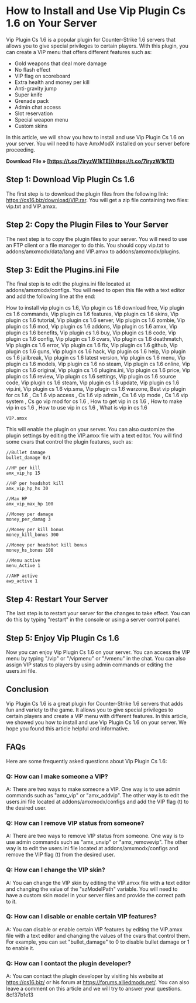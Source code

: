 
 
# How to Install and Use Vip Plugin Cs 1.6 on Your Server
 
Vip Plugin Cs 1.6 is a popular plugin for Counter-Strike 1.6 servers that allows you to give special privileges to certain players. With this plugin, you can create a VIP menu that offers different features such as:
 
- Gold weapons that deal more damage
- No flash effect
- VIP flag on scoreboard
- Extra health and money per kill
- Anti-gravity jump
- Super knife
- Grenade pack
- Admin chat access
- Slot reservation
- Special weapon menu
- Custom skins

In this article, we will show you how to install and use Vip Plugin Cs 1.6 on your server. You will need to have AmxModX installed on your server before proceeding.
 
**Download File » [https://t.co/7iryzW1kTE](https://t.co/7iryzW1kTE)**


  
## Step 1: Download Vip Plugin Cs 1.6
 
The first step is to download the plugin files from the following link: https://cs16.biz/download/VIP.rar. You will get a zip file containing two files: vip.txt and VIP.amxx.
  
## Step 2: Copy the Plugin Files to Your Server
 
The next step is to copy the plugin files to your server. You will need to use an FTP client or a file manager to do this. You should copy vip.txt to addons/amxmodx/data/lang and VIP.amxx to addons/amxmodx/plugins.
  
## Step 3: Edit the Plugins.ini File
 
The final step is to edit the plugins.ini file located at addons/amxmodx/configs. You will need to open this file with a text editor and add the following line at the end:
 
How to install vip plugin cs 1.6,  Vip plugin cs 1.6 download free,  Vip plugin cs 1.6 commands,  Vip plugin cs 1.6 features,  Vip plugin cs 1.6 skins,  Vip plugin cs 1.6 tutorial,  Vip plugin cs 1.6 server,  Vip plugin cs 1.6 zombie,  Vip plugin cs 1.6 mod,  Vip plugin cs 1.6 addons,  Vip plugin cs 1.6 amxx,  Vip plugin cs 1.6 benefits,  Vip plugin cs 1.6 buy,  Vip plugin cs 1.6 code,  Vip plugin cs 1.6 config,  Vip plugin cs 1.6 cvars,  Vip plugin cs 1.6 deathmatch,  Vip plugin cs 1.6 error,  Vip plugin cs 1.6 fix,  Vip plugin cs 1.6 github,  Vip plugin cs 1.6 guns,  Vip plugin cs 1.6 hack,  Vip plugin cs 1.6 help,  Vip plugin cs 1.6 jailbreak,  Vip plugin cs 1.6 latest version,  Vip plugin cs 1.6 menu,  Vip plugin cs 1.6 models,  Vip plugin cs 1.6 no steam,  Vip plugin cs 1.6 online,  Vip plugin cs 1.6 original,  Vip plugin cs 1.6 plugins.ini,  Vip plugin cs 1.6 price,  Vip plugin cs 1.6 review,  Vip plugin cs 1.6 settings,  Vip plugin cs 1.6 source code,  Vip plugin cs 1.6 steam,  Vip plugin cs 1.6 update,  Vip plugin cs 1.6 vip.ini,  Vip plugin cs 1.6 vip.sma,  Vip plugin cs 1.6 warzone,  Best vip plugin for cs 1.6 ,  Cs 1.6 vip access ,  Cs 1.6 vip admin ,  Cs 1.6 vip mode ,  Cs 1.6 vip system ,  Cs go vip mod for cs 1.6 ,  How to get vip in cs 1.6 ,  How to make vip in cs 1.6 ,  How to use vip in cs 1.6 ,  What is vip in cs 1.6

    VIP.amxx

This will enable the plugin on your server. You can also customize the plugin settings by editing the VIP.amxx file with a text editor. You will find some cvars that control the plugin features, such as:

    //Bullet damage
    bullet_damage 0/1
    
    //HP per kill
    amx_vip_hp 15
    
    //HP per headshot kill
    amx_vip_hp_hs 30
    
    //Max HP
    amx_vip_max_hp 100
    
    //Money per damage
    money_per_damag 3
    
    //Money per kill bonus
    money_kill_bonus 300
    
    //Money per headshot kill bonus
    money_hs_bonus 100
    
    //Menu active
    menu_Active 1
    
    //AWP active
    awp_active 1

## Step 4: Restart Your Server
 
The last step is to restart your server for the changes to take effect. You can do this by typing "restart" in the console or using a server control panel.
  
## Step 5: Enjoy Vip Plugin Cs 1.6
 
Now you can enjoy Vip Plugin Cs 1.6 on your server. You can access the VIP menu by typing "/vip" or "/vipmenu" or "/vmenu" in the chat. You can also assign VIP status to players by using admin commands or editing the users.ini file.
  
## Conclusion
 
Vip Plugin Cs 1.6 is a great plugin for Counter-Strike 1.6 servers that adds fun and variety to the game. It allows you to give special privileges to certain players and create a VIP menu with different features. In this article, we showed you how to install and use Vip Plugin Cs 1.6 on your server. We hope you found this article helpful and informative.
  
## FAQs
 
Here are some frequently asked questions about Vip Plugin Cs 1.6:
  
### Q: How can I make someone a VIP?
 
A: There are two ways to make someone a VIP. One way is to use admin commands such as "amx\_vip" or "amx\_addvip". The other way is to edit the users.ini file located at addons/amxmodx/configs and add the VIP flag (t) to the desired user.
  
### Q: How can I remove VIP status from someone?
 
A: There are two ways to remove VIP status from someone. One way is to use admin commands such as "amx\_unvip" or "amx\_removevip". The other way is to edit the users.ini file located at addons/amxmodx/configs and remove the VIP flag (t) from the desired user.
  
### Q: How can I change the VIP skin?
 
A: You can change the VIP skin by editing the VIP.amxx file with a text editor and changing the value of the "szModelPath" variable. You will need to have a custom skin model in your server files and provide the correct path to it.
  
### Q: How can I disable or enable certain VIP features?
 
A: You can disable or enable certain VIP features by editing the VIP.amxx file with a text editor and changing the values of the cvars that control them. For example, you can set "bullet\_damage" to 0 to disable bullet damage or 1 to enable it.
  
### Q: How can I contact the plugin developer?
 
A: You can contact the plugin developer by visiting his website at https://cs16.biz/ or his forum at https://forums.alliedmods.net/. You can also leave a comment on this article and we will try to answer your questions.
 8cf37b1e13
 
